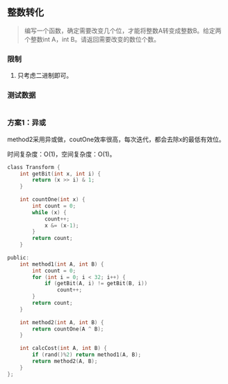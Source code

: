 ## 整数转化

> 编写一个函数，确定需要改变几个位，才能将整数A转变成整数B。给定两个整数int A，int B。请返回需要改变的数位个数。

### 限制

1. 只考虑二进制即可。

### 测试数据

```

```

### 方案1：异或

method2采用异或做，coutOne效率很高，每次迭代，都会去除x的最低有效位。

时间复杂度：O(1)，空间复杂度：O(1)。

```C
class Transform {
    int getBit(int x, int i) {
        return (x >> i) & 1;
    }
    
    int countOne(int x) {
        int count = 0;
        while (x) {
            count++;
            x &= (x-1);
        }
        return count;
    }
    
public:
    int method1(int A, int B) {
        int count = 0;
        for (int i = 0; i < 32; i++) {
            if (getBit(A, i) != getBit(B, i))
                count++;
        }
        return count;
    }
    
    int method2(int A, int B) {
        return countOne(A ^ B);
    }
    
    int calcCost(int A, int B) {
        if (rand()%2) return method1(A, B);
        return method2(A, B);
    }
};
```
